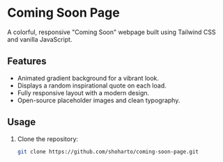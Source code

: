 # Coming Soon Page

A colorful, responsive "Coming Soon" webpage built using Tailwind CSS and vanilla JavaScript.

## Features

- Animated gradient background for a vibrant look.
- Displays a random inspirational quote on each load.
- Fully responsive layout with a modern design.
- Open-source placeholder images and clean typography.

## Usage

1. Clone the repository:
   ```bash
   git clone https://github.com/shoharto/coming-soon-page.git
   ```
